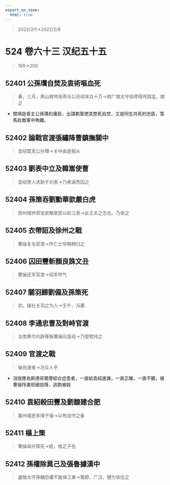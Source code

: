 ```yaml
---
export_on_save:
  html: true
---
```


> 2022/2/1->2022/2/8

# 524 卷六十三 汉纪五十五

> 199->200

## 52401 公孫瓚自焚及袁術嘔血死
> 春，三月，黑山賊帅张燕与公孙续率兵十万->故广陵太守徐璆得传国玺，献之
- 關靖是昏主公孫瓚的庸臣，出謀劃策使其憋死自焚，又是同生共死的忠臣，策馬赴敵軍中殉難。

## 52402 論戰官渡張繡降曹鎮撫關中
> 袁绍既克公孙瓚->关中由是服从

## 52403 劉表中立及韓嵩使曹
> 袁绍使人求助于刘表->乃弗诛而囚之

## 52404 孫策吞劉勳華歆嚴白虎
> 扬州贼帅郑宝欲略居民以赴江表->此丈夫之志也。乃舍之

## 52405 衣帶詔及徐州之戰
> 曹操复屯官渡->所亡士卒稍稍归之

## 52406 囚田豐斬顏良誅文丑
> 曹操还军官渡->绍军夺气

## 52407 關羽歸劉備及孫策死
> 初，操壮关羽之为人->壬午，冯薨

## 52408 李通忠曹及對峙官渡
> 汝南黄巾刘辟等叛曹操应袁绍->乃堅壁持之

## 52409 官渡之戰
> 操見運者->况众人乎
- 沮授應為斯德哥爾摩綜合症患者，一直給袁紹進諫，一直正確，一直不聽，被曹操俘虜拒絕投降，逃跑被殺

## 52410 袁紹殺田豐及劉馥建合肥
> 冀州城邑多降于操->以修战守之备

## 52411 榻上策
> 曹操闻孙策死->統，俊之子也

## 52412 孫權除異己及張魯據漢中
> 盧陵太守孫輔恐權不能保江東->蜀郡、广汉、犍为皆应之
